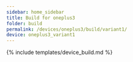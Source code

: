 ```yaml
---
sidebar: home_sidebar
title: Build for oneplus3
folder: build
permalink: /devices/oneplus3/build/variant1/
device: oneplus3_variant1
---
```

{% include templates/device_build.md %}
